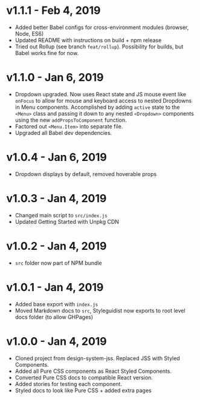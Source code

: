 # v1.1.1 - Feb 4, 2019

- Added better Babel configs for cross-environment modules (browser, Node, ES6)
- Updated README with instructions on build + npm release
- Tried out Rollup (see branch `feat/rollup`). Possibility for builds, but Babel works fine for now.

# v1.1.0 - Jan 6, 2019

- Dropdown upgraded. Now uses React state and JS mouse event like `onFocus` to allow for mouse and keyboard access to nested Dropdowns in Menu components. Accomplished by adding `active` state to the `<Menu>` class and passing it down to any nested `<Dropdown>` components using the new `addPropsToComponent` function.
- Factored out `<Menu.Item>` into separate file.
- Upgraded all Babel dev dependencies.

# v1.0.4 - Jan 6, 2019

- Dropdown displays by default, removed hoverable props

# v1.0.3 - Jan 4, 2019

- Changed main script to `src/index.js`
- Updated Getting Started with Unpkg CDN

# v1.0.2 - Jan 4, 2019

- `src` folder now part of NPM bundle

# v1.0.1 - Jan 4, 2019

- Added base export with `index.js`
- Moved Markdown docs to `src`, Styleguidist now exports to root level docs folder (to allow GHPages)

# v1.0.0 - Jan 4, 2019

- Cloned project from design-system-jss. Replaced JSS with Styled Components.
- Added all Pure CSS components as React Styled Components.
- Converted Pure CSS docs to compatible React version.
- Added stories for testing each component.
- Styled docs to look like Pure CSS + added extra pages
